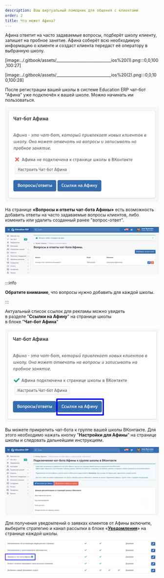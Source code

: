 ```yaml
---
description: Ваш виртуальный помощник для общения с клиентами
order: 2
title: Что может Афина?
---
```


Афина ответит на часто задаваемые вопросы, подберёт школу клиенту, запишет на пробное занятие. Афина соберёт всю необходимую информацию о клиенте и создаст клиента передаст её оператору в выбранную школу.

[image:../.gitbook/assets/____________________________ios%20(1).png:::0,0,100,100:27]

[image:../.gitbook/assets/____________________________ios%20(2).png:::0,0,100,100:28]

После регистрации вашей школы в системе Education ERP чат-бот "Афина" уже подключён к вашей школе. Можно начинать им пользоваться.

![Скриншот со страницы Школы ](../.gitbook/assets/Screenshot_214%20(2).png)

На странице **«Вопросы и ответы чат-бота Афины»** есть возможность добавить ответы на часто задаваемые вопросы клиентов, либо изменить или удалить созданный ранее "вопрос-ответ".

![](../.gitbook/assets/Screenshot_216.png)

:::info 

**Обратите внимание**, что вопросы нужно добавить для каждой школы.

:::

Актуальный список ссылок для рекламы можно увидеть\
в разделе "**Ссылки на Афину**" на странице школы\
в блоке "**Чат-бот Афина**"

![](../.gitbook/assets/Screenshot_248.png)

Вы можете прикрепить чат-бота к группе вашей школы ВКонтакте. Для этого необходимо нажать кнопку "**Настройки для Афины**" на странице школы и следовать дальнейшим инструкциям.

![](../.gitbook/assets/Screenshot_218%20(1).png)

Для получения уведомлений о заявках клиентов от Афины включите, выберите стратегию и канал рассылки в блоке «[**Уведомления**](./../uvedomleniya/_index)» на странице каждой школы.

![Страница Школы - Уведомления](../.gitbook/assets/Screenshot_221.png)